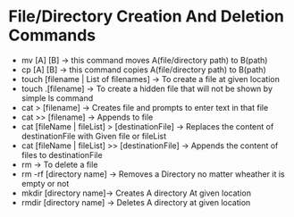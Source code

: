 <h1>File/Directory Creation And Deletion Commands</h1>
<ul>
    <li>mv [A] [B] → this command moves A(file/directory path) to B(path)</li>
    <li>cp [A] [B] → this command copies A(file/directory path) to B(path)</li>
    <li>touch [filename | List of filenames] → To create a file at given location</li>
    <li>touch .[filename] → To create a hidden file that will not be shown by simple ls command</li>
    <li>cat > [filename] → Creates file and prompts to enter text in that file </li>
    <li>cat >> [filename] → Appends to file</li>
    <li>cat [fileName | fileList] > [destinationFile] → Replaces the content of destinationFile with Given file or fileList</li>
    <li>cat [fileName | fileList] >> [destinationFile] → Appends the content of files to destinationFile </li>
    <li>rm → To delete a file</li>
    <li>rm -rf [directory name] → Removes a Directory no matter wheather it is empty or not</li>
    <li>mkdir [directory name]→ Creates A directory At given location</li>
    <li>rmdir [directory name] → Deletes A directory at given location</li>
</ul>
